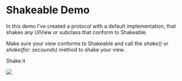 #  Shakeable Demo

In this demo I've created a protocol with a default implementation, that shakes any UIView or subclass that conform to Shakeable.

Make sure your view conforms to Shakeable and call the *shake()* or *shake(for: secounds)* method to shake your view.

Shake it

![](https://imgur.com/a/jwkNa)

